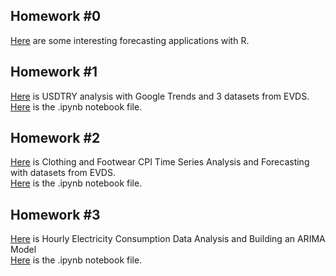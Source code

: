 ## Homework #0

[Here](files/hw0.html) are some interesting forecasting applications with R.  
  
## Homework #1

[Here](files/hw1.html) is USDTRY analysis with Google Trends and 3 datasets from EVDS.  
[Here](files/hw1.ipynb) is the .ipynb notebook file.  

## Homework #2

[Here](files/hw2.html) is Clothing and Footwear CPI Time Series Analysis and Forecasting with datasets from EVDS.  
[Here](files/hw2.ipynb) is the .ipynb notebook file.  

## Homework #3

[Here](files/hw3.html) is Hourly Electricity Consumption Data Analysis and Building an ARIMA Model  
[Here](files/hw3.ipynb) is the .ipynb notebook file.  






